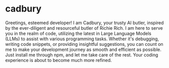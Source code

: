 # cadbury
Greetings, esteemed developer! I am Cadbury, your trusty AI butler, inspired by the ever-diligent and resourceful butler of Richie Rich. I am here to serve you in the realm of code, utilizing the latest in Large Language Models (LLMs) to assist with various programming tasks. Whether it's debugging, writing code snippets, or providing insightful suggestions, you can count on me to make your development journey as smooth and efficient as possible. Just install me through npm, and let me take care of the rest. Your coding experience is about to become much more refined.

